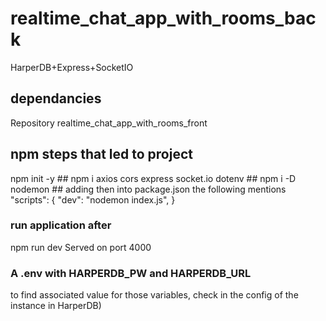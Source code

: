 # realtime_chat_app_with_rooms_back
HarperDB+Express+SocketIO
## dependancies
Repository realtime_chat_app_with_rooms_front
## npm steps that led to project
npm init -y ## 
npm i axios cors express socket.io dotenv ##
npm i -D nodemon ##
adding then into package.json the following mentions
"scripts": {
    "dev": "nodemon index.js",
}
### run application after
npm run dev 
Served on port 4000

### A .env with HARPERDB_PW and  HARPERDB_URL  
to find associated value for those variables, check in the config of the instance in HarperDB)
